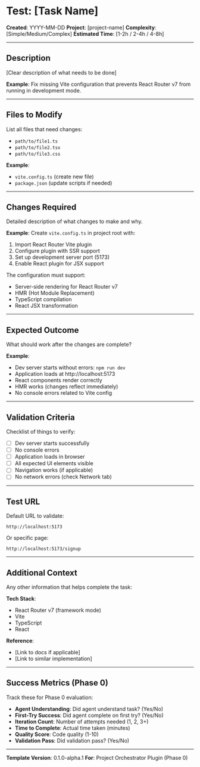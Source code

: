 # Test: [Task Name]

**Created**: YYYY-MM-DD
**Project**: [project-name]
**Complexity**: [Simple/Medium/Complex]
**Estimated Time**: [1-2h / 2-4h / 4-8h]

---

## Description

[Clear description of what needs to be done]

**Example**:
Fix missing Vite configuration that prevents React Router v7 from running in development mode.

---

## Files to Modify

List all files that need changes:

- `path/to/file1.ts`
- `path/to/file2.tsx`
- `path/to/file3.css`

**Example**:
- `vite.config.ts` (create new file)
- `package.json` (update scripts if needed)

---

## Changes Required

Detailed description of what changes to make and why.

**Example**:
Create `vite.config.ts` in project root with:
1. Import React Router Vite plugin
2. Configure plugin with SSR support
3. Set up development server port (5173)
4. Enable React plugin for JSX support

The configuration must support:
- Server-side rendering for React Router v7
- HMR (Hot Module Replacement)
- TypeScript compilation
- React JSX transformation

---

## Expected Outcome

What should work after the changes are complete?

**Example**:
- Dev server starts without errors: `npm run dev`
- Application loads at http://localhost:5173
- React components render correctly
- HMR works (changes reflect immediately)
- No console errors related to Vite config

---

## Validation Criteria

Checklist of things to verify:

- [ ] Dev server starts successfully
- [ ] No console errors
- [ ] Application loads in browser
- [ ] All expected UI elements visible
- [ ] Navigation works (if applicable)
- [ ] No network errors (check Network tab)

---

## Test URL

Default URL to validate:
```
http://localhost:5173
```

Or specific page:
```
http://localhost:5173/signup
```

---

## Additional Context

Any other information that helps complete the task:

**Tech Stack**:
- React Router v7 (framework mode)
- Vite
- TypeScript
- React

**Reference**:
- [Link to docs if applicable]
- [Link to similar implementation]

---

## Success Metrics (Phase 0)

Track these for Phase 0 evaluation:

- **Agent Understanding**: Did agent understand task? (Yes/No)
- **First-Try Success**: Did agent complete on first try? (Yes/No)
- **Iteration Count**: Number of attempts needed (1, 2, 3+)
- **Time to Complete**: Actual time taken (minutes)
- **Quality Score**: Code quality (1-10)
- **Validation Pass**: Did validation pass? (Yes/No)

---

**Template Version**: 0.1.0-alpha.1
**For**: Project Orchestrator Plugin (Phase 0)
